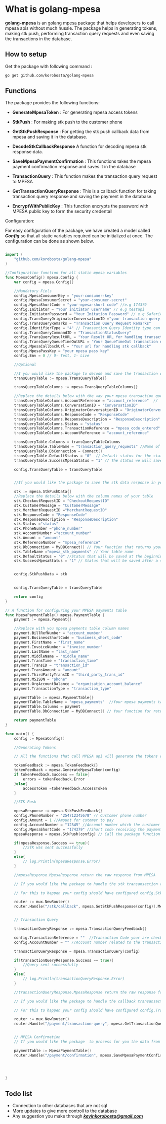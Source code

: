 # What is golang-mpesa

**golang-mpesa** is an golang mpesa package that helps developers to call mpesa apis without much hussle. The package helps in generating tokens, making stk push, performing transaction query requests and even saving the transactions in the database.

## How to setup

Get the package with following command :

```bash
go get github.com/korobosta/golang-mpesa

```

## Functions

The package provides the following functions:

- **GenerateMpesaToken** : For generating mpesa access tokens

- **StkPush** : For making stk push to the customer phone

- **GetStkPushResponse** : For getting the stk push callback data from mpesa and saving it in the database.

- **DecodeStkCallbackResponse**  A function for decoding mpesa stk response data.

- **SaveMpesaPaymentConfirmation** : This functions takes the mpesa payment confirmation response and saves it in the database

- **TransactionQuery** : This function makes the transaction query request to MPESA

- **GetTransactionQueryResponse** : This is a callback function for taking transaction query response and saving the payment in the database.

- **EncryptWithPublicKey** : This function encrypts the password with MPESA public key to form the security credentail


Configuration:

For easy configuration of the package, we have created a model called ***Config*** so that all static variables required can be initialized at once. The configuration can be done as shown below.

```Go

import (
	"github.com/korobosta/golang-mpesa"
)

//Configuration function for all static mpesa variables
func MpesaConfig() mpesa.Config {
	var config = mpesa.Config{}

	//Mandatory Fiels
	config.MpesaConsumerKey = "your-consumer-key"
	config.MpesaConsumerSecret = "your-consumer-secret"
	config.MpesaShortCode = "your-mpesa-short code" //e.g 174379
	config.Initiator = "Your initiator username" // e.g testapi
	config.InitiatorPassword = "Your Initation Password" // e.g Safaricom1234!!
	config.TransQueryOriginatorConversationID ="your transaction query originator conversation id" //  Your can use our ***mpesa.RandomString(10)*** function to ganarate a random string 
	config.TransQueryRemarks = "Transaction Query Request Remarks"
	config.IdentifierType = "4" // Transaction Query Identity type can be 1, 2, 3, 4(Business Short Code)
	config.TransQueryCommandID = "TransactionStatusQuery"
	config.TransQueryResultURL = "Your Result URL for handling transaction query" 
	config.TransQueryQueueTimeOutURL = "Your QueueTimeOut transaction query callback url"
	config.MpesaCallbackUrl = "Your url for handling stk callback"
	config.MpesaPassKey = "your mpesa pass key"
	config.Env = 0 // 0- Test, 1- Live

	//Optional

	//I you would like the package to decode and save the transaction query response from safaricom to your database table, configure the model as shown below
	transQueryTable := mpesa.TransQueryTable{}

	transQueryTableColumns := mpesa.TransQueryTableColumns{}

	//Replace the details below with the way your mpesa transaction query table columns
	transQueryTableColumns.AccountReference = "account_reference"  // 
	transQueryTableColumns.ConversationID = "ConversationID"
	transQueryTableColumns.OriginatorConversationID = "OriginatorConversationID"
	transQueryTableColumns.ResponseCode = "ResponseCode"
	transQueryTableColumns.ResponseDescription = "ResponseDescription"
	transQueryTableColumns.Status = "status"
	transQueryTableColumns.TransactionReference = "mpesa_code_entered"
	transQueryTableColumns.AccountReference = "account_reference"

	transQueryTable.Columns = transQueryTableColumns
	transQueryTable.TableName = "transaction_query_requests" //Name of your table
	transQueryTable.DbConnection = Connect()
	transQueryTable.DefaultStatus = "0"  // Default status for the status column
	transQueryTable.SuccessMpesaStatus = "1" // The status we will save when mpesa brings back success response

	config.TransQueryTable = transQueryTable


	//If you would like the package to save the stk data response in your database table, configure as shown below

	stk := mpesa.StkPushData{}
	//Replace the details below with the column names of your table
	stk.CheckoutRequestID = "CheckoutRequestID"
	stk.CustomerMessage = "CustomerMessage"
	stk.MerchantRequestID ="MerchantRequestID"
	stk.ResponseCode = "ResponseCode"
	stk.ResponseDescription = "ResponseDescription"
	stk.Status ="status"
	stk.PhoneNumber ="phone_number"
	stk.AccountNumber ="account_number"
	stk.Amount = "amount"
	stk.ReferenceNumber = "mpesa_reference"
	stk.DbConnection = MyDBConnect() // Your Function that returns your database connection
	stk.TableName ="mpesa_stk_payments" // Your table name
	stk.DefaultStatus = "0" //Status that will be saved at the beginning
	stk.SuccessMpesaStatus = "1" // Status that will be saved after a successfull mpesa respnse


	config.StkPushData = stk
	

	config.TransQueryTable = transQueryTable

	return config
}

// A function for configuring your MPESA payments table
func MpesaPaymentTable() mpesa.PaymentTable {
	payment := mpesa.Payment{}

	//Replace with you mpesa payments table column names
	payment.BillRefNumber = "account_number"
	payment.BusinessShortCode = "business_short_code"
	payment.FirstName = "first_name"
	payment.InvoiceNumber = "invoice_number"
	payment.LastName = "last_name"
	payment.MiddleName = "middle_name"
	payment.TransTime = "transaction_time"
	payment.TransID = "transaction_id"
	payment.TransAmount = "amount"
	payment.ThirdPartyTransID = "third_party_trans_id"
	payment.MSISDN = "phone"
	payment.OrgAccountBalance = "organisation_account_balance"
	payment.TransactionType = "transaction_type"

	paymentTable := mpesa.PaymentTable{}
	paymentTable.TableName = "mpesa_payments"  //Your mpesa payments table name
	paymentTable.Columns = payment
	paymentTable.DbConnection = MyDBConnect() // Your function for return DB connection instance

	return paymentTable
}

func main() {
	config := MpesaConfig()

	//Generating Tokens

	// All the functions that call MPESA api will generate the tokens on there own but incase you want to generate the token, call the functon below

	tokenFeedback := mpesa.TokenFeedback{}
	tokenFeedback = mpesa.GenerateMpesaToken(config)
	if tokenFeedback.Success == false{
		errors = tokenFeedback.Error
	}else{
		accessToken =tokenFeedback.AccessToken
	}

	//STK Push

	mpesaResponse := mpesa.StkPushFeedback{}
	config.PhoneNumber = "254712345678" // Customer phone number
	config.Amount = 1 //Amount for cutomer to pay
	config.AccountNumber = "12345" //Account number which the customer is paying e.g order number
	config.MpesaShortCode = "174379" //Short code receiving the payment , You can use config.MpesaShortCode if you configured it above
	mpesaResponse = mpesa.StkPush(config) // Call the package function to do the stk push

	if(mpesaResponse.Success == true){
		//STK was sent successfully
	}
	else{
		// log.Println(mpesaResponse.Error)
	}

	//mpesaResponse.MpesaResponse return the raw response from MPESA

	// If you would like the package to handle the stk transansaction response from mpesa and save it in the database, make a route as shown below and call the package function.

	// For this to happen your config should have configured config.StkPushData above

	router := mux.NewRouter()
	router.Handle("/stk/callback", mpesa.GetStkPushResponse(config)).Methods("POST","OPTIONS")


	// Transaction Query 

	transactionQueryResponse := mpesa.TransactionQueryFeedback{}

	config.TransactionReference = ""  //Transaction Code your are checking"
	config.AccountNumber = "" //Account number related to the transaction

	transactionQueryResponse = mpesa.TransactionQuery(config)

	if(transactionQueryResponse.Success == true){
		//Query sent successfully
	}
	else{
		// log.Println(transactionQueryResponse.Error)
	}

	//transactionQueryResponse.MpesaResponse return the raw response from MPESA

	// If you would like the package to handle the callback transansaction response from mpesa and save it in the database, make a route as shown below and call the package function.

	// For this to happen your config should have configured config.TransQueryTable above

	router := mux.NewRouter()
	router.Handle("/payment/transaction-query", mpesa.GetTransactionQueryResponse(paymentTable,config.TransQueryTable,config)).Methods("POST","OPTIONS")


	// MPESA Confirmation
	// If you would like the package  to process for you the data from mpesa confirmation response, configure your confiramtion url as shown below

	paymentTable := MpesaPaymentTable()
	router.Handle("/payment/confirmation", mpesa.SaveMpesaPaymentConfirmation(paymentTable,config)).Methods("POST","OPTIONS")
	
	

	
}

```

## Todo list
- Connection to other databases that are not sql
- More updates to give more controll to the database
- Any suggestion you make through ***kevinkorobosta@gmail.com***
